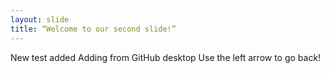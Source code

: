 ```yaml
---
layout: slide
title: “Welcome to our second slide!”
---
```

New test added
Adding from GitHub desktop
Use the left arrow to go back!
